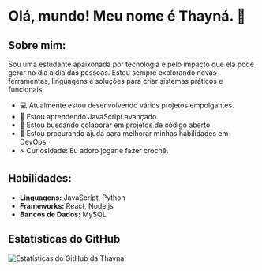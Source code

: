 # Olá, mundo! Meu nome é Thayná. 👋

## Sobre mim:
Sou uma estudante apaixonada por tecnologia e pelo impacto que ela pode gerar no dia a dia das pessoas. Estou sempre explorando novas ferramentas, linguagens e soluções para criar sistemas práticos e funcionais.

- 💻 Atualmente estou desenvolvendo vários projetos empolgantes.
- 🌱 Estou aprendendo JavaScript avançado.
- 👯 Estou buscando colaborar em projetos de código aberto.
- 🤔 Estou procurando ajuda para melhorar minhas habilidades em DevOps.
- ⚡ Curiosidade: Eu adoro jogar e fazer crochê.

## Habilidades:
- **Linguagens:** JavaScript, Python
- **Frameworks:** React, Node.js
- **Bancos de Dados:** MySQL

## Estatísticas do GitHub
![Estatísticas do GitHub da Thayna](https://github-readme-stats-five-opal-32.vercel.app/api?username=thaynafd&show_icons=true&theme=radical&cache_seconds=3600)
